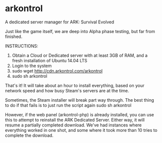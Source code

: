 # arkontrol
A dedicated server manager for ARK: Survival Evolved

Just like the game itself, we are deep into Alpha phase testing, but far from finished.

INSTRUCTIONS:

1. Obtain a Cloud or Dedicated server with at least 3GB of RAM, and a fresh installation of Ubuntu 14.04 LTS
2. Login to the system
3. sudo wget http://cdn.arkontrol.com/arkontrol
4. sudo sh arkontrol

That's it! It will take about an hour to install everything, based on your network speed and how busy Steam's servers are at the time.

Sometimes, the Steam installer will break part way through. The best thing to do if that fails is to just run the script again sudo sh arkontrol

However, if the web panel (arkontrol-php) is already installed, you can use this to attempt to reinstall the ARK Dedicated Server. Either way, it will resume a partially completed download. We've had instances where everything worked in one shot, and some where it took more than 10 tries to complete the download.
